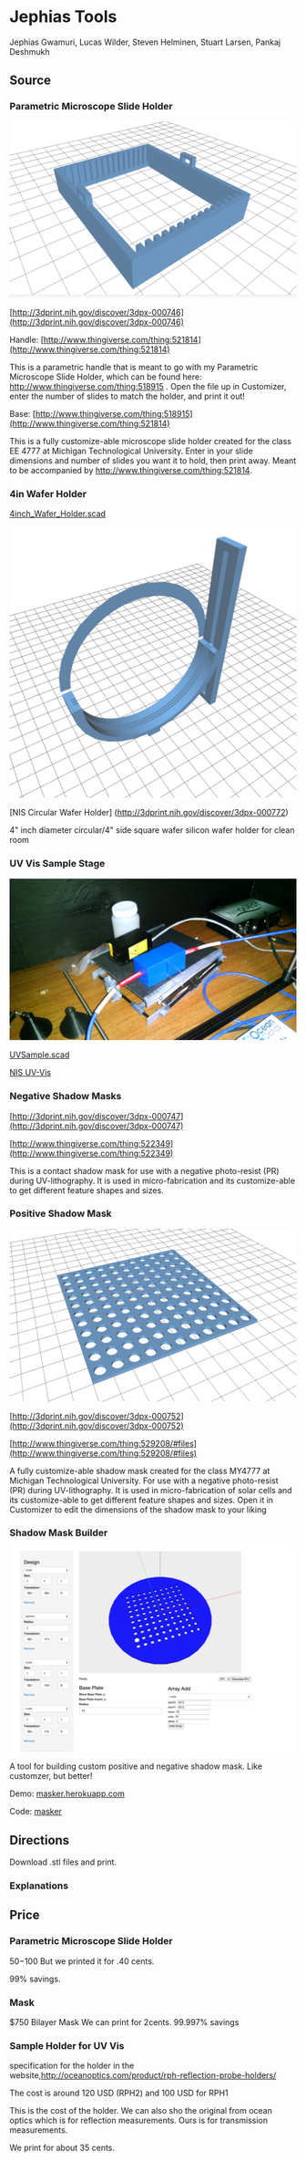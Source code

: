 # Jephias Tools

Jephias Gwamuri, Lucas Wilder, Steven Helminen, Stuart Larsen, Pankaj Deshmukh

## Source

### Parametric Microscope Slide Holder

![Holder](holder.png)

[http://3dprint.nih.gov/discover/3dpx-000746](http://3dprint.nih.gov/discover/3dpx-000746)

Handle: [http://www.thingiverse.com/thing:521814](http://www.thingiverse.com/thing:521814)

This is a parametric handle that is meant to go with my Parametric Microscope Slide Holder, which can be found here: http://www.thingiverse.com/thing:518915
.
Open the file up in Customizer, enter the number of slides to match the holder, and print it out!

Base: [http://www.thingiverse.com/thing:518915](http://www.thingiverse.com/thing:521814)

This is a fully customize-able microscope slide holder created for the class EE 4777 at Michigan Technological University. Enter in your slide dimensions and number of slides you want it to hold, then print away. Meant to be accompanied by http://www.thingiverse.com/thing:521814.


### 4in Wafer Holder

[4inch_Wafer_Holder.scad](4inch_Wafer_Holder.scad)

![waferHolder.png](waferHolder.png)


[NIS Circular Wafer Holder] (http://3dprint.nih.gov/discover/3dpx-000772)

4" inch diameter circular/4" side square wafer silicon wafer holder for clean room

### UV Vis Sample Stage

![uvSample.png](uvSample.jpg)

[UVSample.scad](UVSample.scad)

[NIS UV-Vis](http://3dprint.nih.gov/discover/3dpx-000775)

### Negative Shadow Masks

[http://3dprint.nih.gov/discover/3dpx-000747](http://3dprint.nih.gov/discover/3dpx-000747)


[http://www.thingiverse.com/thing:522349](http://www.thingiverse.com/thing:522349)

This is a contact shadow mask for use with a negative photo-resist (PR) during UV-lithography. It is used in micro-fabrication and its customize-able to get different feature shapes and sizes.

### Positive Shadow Mask

![Positive](positive.png)

[http://3dprint.nih.gov/discover/3dpx-000752](http://3dprint.nih.gov/discover/3dpx-000752)

[http://www.thingiverse.com/thing:529208/#files](http://www.thingiverse.com/thing:529208/#files)


A fully customize-able shadow mask created for the class MY4777 at Michigan Technological University.
For use with a negative photo-resist (PR) during UV-lithography. It is used in micro-fabrication of solar cells and its customize-able to get different feature shapes and sizes.
Open it in Customizer to edit the dimensions of the shadow mask to your liking


### Shadow Mask Builder

![Masker](masker.png)

A tool for building custom positive and negative shadow mask. Like customzer, but better!

Demo: [masker.herokuapp.com](http://masker.herokuapp.com/)

Code: [masker](http://github.com/c0nrad/masker)

## Directions

Download .stl files and print.

### Explanations

## Price

### Parametric Microscope Slide Holder
$50-$100
But we printed it for .40 cents.

99% savings.

### Mask
$750 Bilayer Mask
We can print for 2cents.
99.997% savings

### Sample Holder for UV Vis

specification for the holder in the website,http://oceanoptics.com/product/rph-reflection-probe-holders/

The cost is around 120 USD (RPH2) and 100 USD for RPH1

This is the cost of the holder. We can also sho the original from ocean optics which is for reflection measurements. Ours is for transmission measurements.

We print for about 35 cents.

